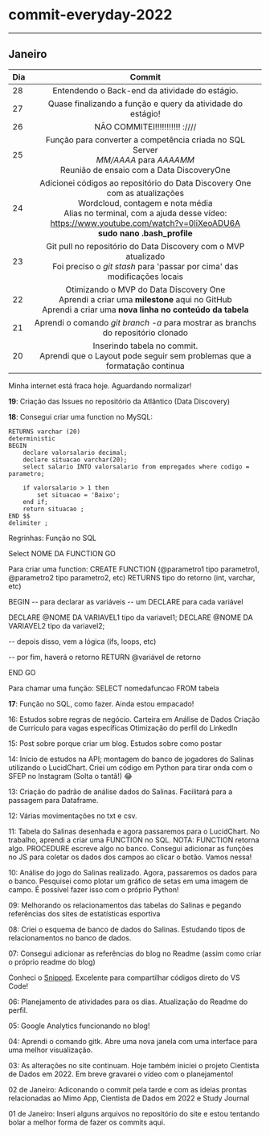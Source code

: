 # commit-everyday-2022
---
## Janeiro


| Dia      | Commit |
|----------|:--------------:|
|28|Entendendo o Back-end da atividade do estágio.|
|27|Quase finalizando a função e query da atividade do estágio!|
|26|NÃO COMMITEI!!!!!!!!!!! :////|
|25|Função para converter a competência criada no SQL Server<br>*MM/AAAA* para *AAAAMM*<br>Reunião de ensaio com a Data DiscoveryOne|
|24|Adicionei códigos ao repositório do Data Discovery One com as atualizações<br>Wordcloud, contagem e nota média<br>Alias no terminal, com a ajuda desse vídeo:<br>https://www.youtube.com/watch?v=0liXeoADU6A<br>**sudo nano .bash_profile**| 
|23|Git pull no repositório do Data Discovery com o MVP atualizado<br>Foi preciso o *git stash* para 'passar por cima' das modificações locais|
|22|Otimizando o MVP do Data Discovery One<br>Aprendi a criar uma **milestone** aqui no GitHub<br>Aprendi a criar uma **nova linha no conteúdo da tabela**|
|21|Aprendi o comando *git branch -a* para mostrar as branchs do repositório clonado| 
|20       | Inserindo tabela no commit.<br>Aprendi que o Layout pode seguir sem problemas que a formatação continua|

Minha internet está fraca hoje. Aguardando normalizar!


**19**: Criação das Issues no repositório da Atlântico (Data Discovery)

**18**: Consegui criar uma function no MySQL:
```CREATE function fcVerificarSalario(parametro decimal)
RETURNS varchar (20)
deterministic
BEGIN
	declare valorsalario decimal;
	declare situacao varchar(20);
	select salario INTO valorsalario from empregados where codigo = parametro;

	if valorsalario > 1 then
		set situacao = 'Baixo';
	end if;
	return situacao ;	
END $$
delimiter ;
```

Regrinhas:
Função no SQL


Select NOME DA FUNCTION
GO

Para criar uma function:
CREATE FUNCTION (@parametro1 tipo parametro1, @parametro2 tipo parametro2, etc)
RETURNS tipo do retorno (int, varchar, etc)

BEGIN
-- para declarar as variáveis
-- um DECLARE para cada variável

DECLARE @NOME DA VARIAVEL1 tipo da variavel1;
DECLARE @NOME DA VARIAVEL2 tipo da variavel2;

-- depois disso, vem a lógica (ifs, loops, etc)

-- por fim, haverá o retorno
RETURN @variável de retorno

END
GO

Para chamar uma função:
SELECT nomedafuncao FROM tabela


**17**: Função no SQL, como fazer. Ainda estou empacado!


16: Estudos sobre regras de negócio.
Carteira em Análise de Dados
Criação de Currículo para vagas específicas
Otimização do perfil do LinkedIn

15: Post sobre porque criar um blog. Estudos sobre como postar

14: Início de estudos na API; montagem do banco de jogadores do Salinas utilizando o LucidChart.
Criei um código em Python para tirar onda com o SFEP no Instagram (Solta o tantã!) 😂

13: Criação do padrão de análise dados do Salinas. Facilitará para a passagem para Dataframe.

12: Várias movimentações no txt e csv.

11: Tabela do Salinas desenhada e agora passaremos para o LucidChart.
No trabalho, aprendi a criar uma FUNCTION no SQL.
NOTA: FUNCTION retorna algo.
PROCEDURE escreve algo no banco.
Consegui adicionar as funções no JS para coletar os dados dos campos ao clicar o botão. Vamos nessa!

10: Análise do jogo do Salinas realizado. Agora, passaremos os dados para o banco. Pesquisei como plotar um gráfico de setas em uma imagem de campo.
É possível fazer isso com o próprio Python!

09: 
Melhorando os relacionamentos das tabelas do Salinas e pegando referências dos sites de estatísticas esportiva

08: Criei o esquema de banco de dados do Salinas. Estudando tipos de relacionamentos no banco de dados.

07: Consegui adicionar as referências do blog no Readme (assim como criar o próprio readme do blog)

Conheci o [Snipped](https://github.com/jeffersonlicet/snipped/). Excelente para compartilhar códigos direto do VS Code!

06: Planejamento de atividades para os dias. Atualização do Readme do perfil.

05: Google Analytics funcionando no blog!

04: Aprendi o comando gitk. Abre uma nova janela com uma interface para uma melhor visualização.

03: As alterações no site continuam. Hoje também iniciei o projeto Cientista de Dados em 2022. Em breve gravarei o vídeo com o planejamento!

02 de Janeiro: Adiconando o commit pela tarde e com as ideias prontas relacionadas ao Mimo App, Cientista de Dados em 2022 e Study Journal

01 de Janeiro: Inseri alguns arquivos no repositório do site e estou tentando bolar a melhor forma de fazer os commits aqui.


